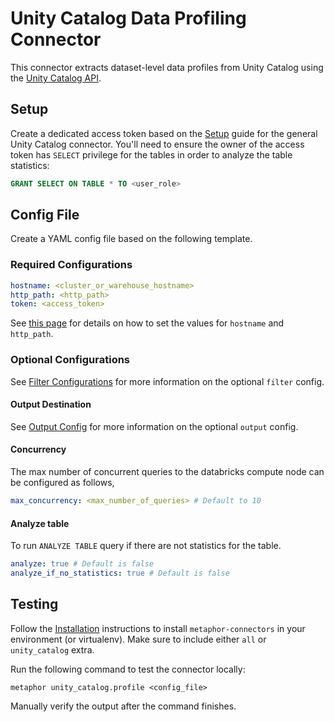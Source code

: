# Unity Catalog Data Profiling Connector

This connector extracts dataset-level data profiles from Unity Catalog using the [Unity Catalog API](https://api-docs.databricks.com/rest/latest/unity-catalog-api-specification-2-1.html).

## Setup

Create a dedicated access token based on the [Setup](../README.md#Setup) guide for the general Unity Catalog connector. You'll need to ensure the owner of the access token has `SELECT` privilege for the tables in order to analyze the table statistics:

```sql
GRANT SELECT ON TABLE * TO <user_role>
```

## Config File

Create a YAML config file based on the following template.

### Required Configurations

```yaml
hostname: <cluster_or_warehouse_hostname>
http_path: <http_path>
token: <access_token>
```

See [this page](https://docs.databricks.com/en/integrations/compute-details.html) for details on how to set the values for `hostname` and `http_path`.

### Optional Configurations

See [Filter Configurations](../../common/docs/filter.md) for more information on the optional `filter` config.

#### Output Destination

See [Output Config](../../common/docs/output.md) for more information on the optional `output` config.

#### Concurrency

The max number of concurrent queries to the databricks compute node can be configured as follows,

```yaml
max_concurrency: <max_number_of_queries> # Default to 10
```

#### Analyze table

To run `ANALYZE TABLE` query if there are not statistics for the table.

```yaml
analyze: true # Default is false
analyze_if_no_statistics: true # Default is false
```

## Testing

Follow the [Installation](../../README.md) instructions to install `metaphor-connectors` in your environment (or virtualenv). Make sure to include either `all` or `unity_catalog` extra.

Run the following command to test the connector locally:

```shell
metaphor unity_catalog.profile <config_file>
```

Manually verify the output after the command finishes.

